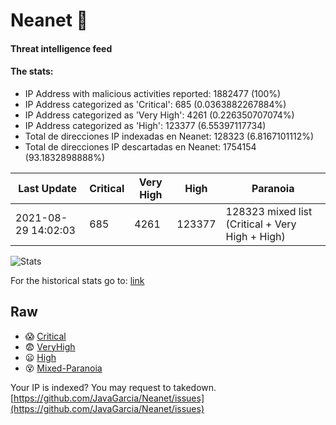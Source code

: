 # Neanet :hocho:
#### Threat intelligence feed
#### The stats:

- IP Address with malicious activities reported: 1882477 (100%)
- IP Address categorized as 'Critical':  685 (0.0363882267884%)
- IP Address categorized as 'Very High':  4261 (0.226350707074%)
- IP Address categorized as 'High':  123377 (6.55397117734)
- Total de direcciones IP indexadas en Neanet:  128323 (6.8167101112%)
- Total de direcciones IP descartadas en Neanet:  1754154 (93.1832898888%)

| Last Update | Critical | Very High | High | Paranoia |
| --- | --- | --- | --- | --- |
| 2021-08-29 14:02:03 | 685 | 4261 | 123377 | 128323 mixed list (Critical + Very High + High)|

![Stats](https://docs.google.com/spreadsheets/d/e/2PACX-1vSnaNMIXVabIpDJjufMlzH7poXnshF3mgd8Is1g9ytUEzVsP5my4Trn8f-xkoLLQ38xpL3HtmUexLo6/pubchart?oid=501124687&format=image)

For the historical stats go to: [link](/stats.csv)
## Raw
- :scream: [Critical](https://raw.githubusercontent.com/JavaGarcia/Neanet/master/blacklists/neanet_critical.txt)
- :fearful: [VeryHigh](https://raw.githubusercontent.com/JavaGarcia/Neanet/master/blacklists/neanet_veryHigh.txtt)
- :frowning: [High](https://raw.githubusercontent.com/JavaGarcia/Neanet/master/blacklists/neanet_high.txt)
- :dizzy_face: [Mixed-Paranoia](https://raw.githubusercontent.com/JavaGarcia/Neanet/master/blacklists/neanet_all.txt)


Your IP is indexed? You may request to takedown. [https://github.com/JavaGarcia/Neanet/issues](https://github.com/JavaGarcia/Neanet/issues)





















































































































































































































































































































































































































































































































































































































































































































































































































































































































































































































































































































































































































































































































































































































































































































































































































































































































































































































































































































































































































































































































































































































































































































































































































































































































































































































































































































































































































































































































































































































































































































































































































































































































































































































































































































































































































































































































































































































































































































































































































































































































































































































































































































































































































































































































































































































































































































































































































































































































































































































































































































































































































































































































































































































































































































































































































































































































































































































































































































































































































































































































































































































































































































































































































































































































































































































































































































































































































































































































































































































































































































































































































































































































































































































































































































































































































































































































































































































































































































































































































































































































































































































































































































































































































































































































































































